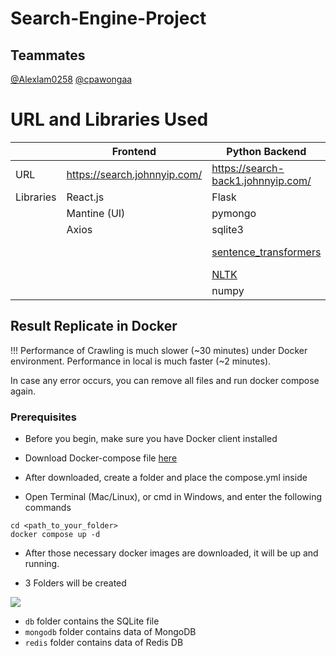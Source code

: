 # Search-Engine-Project

## Teammates

[@Alexlam0258](https://github.com/Alexlam0258)
[@cpawongaa](https://github.com/cpawongaa)

# URL and Libraries Used

|           | **Frontend**                 | **Python Backend**                             | **Java Backend**                   |
|-----------|------------------------------|------------------------------------------------|------------------------------------|
| URL       | https://search.johnnyip.com/ | https://search-back1.johnnyip.com/             | https://search-back2.johnnyip.com/ |
| Libraries | React.js                     | Flask                                          | Spring Boot                        |
|           | Mantine (UI)                 | pymongo                                        | htmlparser                         |
|           | Axios                        | sqlite3                                        | gson                               |
|           |                              | [sentence_transformers](https://www.sbert.net) | spring-boot-starter-data-redis     |
|           |                              | [NLTK](https://www.nltk.org)                   | jsoup                              |
|           |                              | numpy                                          | sqlite-jdbc                        |

## Result Replicate in Docker

!!! Performance of Crawling is much slower (~30 minutes) under Docker environment. 
    Performance in local is much faster (~2 minutes).
    
In case any error occurs, you can remove all files and run docker compose again.

### Prerequisites

- Before you begin, make sure you have Docker client installed

- Download Docker-compose file [here](https://drive.johnnyip.com/d/s/tG79JmBXF1KOeqJ0z19LYFkIN3rYxpf2/WQruMrHYAUkRIpZCbTFTbveZXPGsPTIz-b7HAfiijYQo)

- After downloaded, create a folder and place the compose.yml inside


- Open Terminal (Mac/Linux), or cmd in Windows, and enter the following commands

```
cd <path_to_your_folder>
docker compose up -d
```

- After those necessary docker images are downloaded, it will be up and running.

- 3 Folders will be created

![](http://johnnyip.com/wp-content/uploads/2023/04/project-docker.png)
- ``db`` folder contains the SQLite file
- ``mongodb`` folder contains data of MongoDB
- ``redis`` folder contains data of Redis DB
